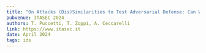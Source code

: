 ```yaml
---
title: "On Attacks (Dis)Similarities to Test Adversarial Defense: Can We Reduce the Attack Set?"
pubvenue: ITASEC 2024
authors: T. Puccetti, T. Zoppi, A. Ceccarelli
link: https://www.itasec.it
date: April 2024
tags: ids
---
```

